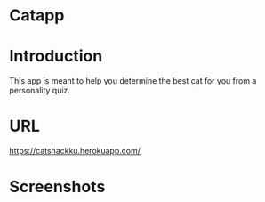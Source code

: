 # Catapp

# Introduction
This app is meant to help you determine the best cat for you from a personality quiz.

# URL
https://catshackku.herokuapp.com/

# Screenshots
